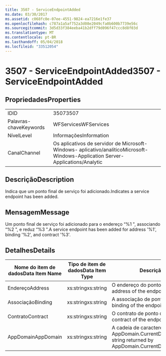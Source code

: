 ```yaml
---
title: 3507 - ServiceEndpointAdded
ms.date: 03/30/2017
ms.assetid: c068fc0e-07ee-4551-9824-ea7216e1fe37
ms.openlocfilehash: c787a1a5af752a3d08e2049cfa0b600b7739e56c
ms.sourcegitcommit: 3d5d33f384eeba41b2dff79d096f47ccc8d8f03d
ms.translationtype: MT
ms.contentlocale: pt-BR
ms.lasthandoff: 05/04/2018
ms.locfileid: "33512054"
---
```

# <a name="3507---serviceendpointadded"></a><span data-ttu-id="a5db8-102">3507 - ServiceEndpointAdded</span><span class="sxs-lookup"><span data-stu-id="a5db8-102">3507 - ServiceEndpointAdded</span></span>
## <a name="properties"></a><span data-ttu-id="a5db8-103">Propriedades</span><span class="sxs-lookup"><span data-stu-id="a5db8-103">Properties</span></span>  
  
|||  
|-|-|  
|<span data-ttu-id="a5db8-104">ID</span><span class="sxs-lookup"><span data-stu-id="a5db8-104">ID</span></span>|<span data-ttu-id="a5db8-105">3507</span><span class="sxs-lookup"><span data-stu-id="a5db8-105">3507</span></span>|  
|<span data-ttu-id="a5db8-106">Palavras-chave</span><span class="sxs-lookup"><span data-stu-id="a5db8-106">Keywords</span></span>|<span data-ttu-id="a5db8-107">WFServices</span><span class="sxs-lookup"><span data-stu-id="a5db8-107">WFServices</span></span>|  
|<span data-ttu-id="a5db8-108">Nível</span><span class="sxs-lookup"><span data-stu-id="a5db8-108">Level</span></span>|<span data-ttu-id="a5db8-109">Informações</span><span class="sxs-lookup"><span data-stu-id="a5db8-109">Information</span></span>|  
|<span data-ttu-id="a5db8-110">Canal</span><span class="sxs-lookup"><span data-stu-id="a5db8-110">Channel</span></span>|<span data-ttu-id="a5db8-111">Os aplicativos de servidor de Microsoft-Windows- aplicativo/analítico</span><span class="sxs-lookup"><span data-stu-id="a5db8-111">Microsoft-Windows-Application Server-Applications/Analytic</span></span>|  
  
## <a name="description"></a><span data-ttu-id="a5db8-112">Descrição</span><span class="sxs-lookup"><span data-stu-id="a5db8-112">Description</span></span>  
 <span data-ttu-id="a5db8-113">Indica que um ponto final de serviço foi adicionado.</span><span class="sxs-lookup"><span data-stu-id="a5db8-113">Indicates a service endpoint has been added.</span></span>  
  
## <a name="message"></a><span data-ttu-id="a5db8-114">Mensagem</span><span class="sxs-lookup"><span data-stu-id="a5db8-114">Message</span></span>  
 <span data-ttu-id="a5db8-115">Um ponto final de serviço foi adicionado para o endereço “%1 ", associando “%2 ", e reduz “%3 ".</span><span class="sxs-lookup"><span data-stu-id="a5db8-115">A service endpoint has been added for address '%1', binding '%2', and contract '%3'.</span></span>  
  
## <a name="details"></a><span data-ttu-id="a5db8-116">Detalhes</span><span class="sxs-lookup"><span data-stu-id="a5db8-116">Details</span></span>  
  
|<span data-ttu-id="a5db8-117">Nome do item de dados</span><span class="sxs-lookup"><span data-stu-id="a5db8-117">Data Item Name</span></span>|<span data-ttu-id="a5db8-118">Tipo de item de dados</span><span class="sxs-lookup"><span data-stu-id="a5db8-118">Data Item Type</span></span>|<span data-ttu-id="a5db8-119">Descrição</span><span class="sxs-lookup"><span data-stu-id="a5db8-119">Description</span></span>|  
|--------------------|--------------------|-----------------|  
|<span data-ttu-id="a5db8-120">Endereço</span><span class="sxs-lookup"><span data-stu-id="a5db8-120">Address</span></span>|<span data-ttu-id="a5db8-121">xs:string</span><span class="sxs-lookup"><span data-stu-id="a5db8-121">xs:string</span></span>|<span data-ttu-id="a5db8-122">O endereço do ponto de extremidade.</span><span class="sxs-lookup"><span data-stu-id="a5db8-122">The address of the endpoint.</span></span>|  
|<span data-ttu-id="a5db8-123">Associação</span><span class="sxs-lookup"><span data-stu-id="a5db8-123">Binding</span></span>|<span data-ttu-id="a5db8-124">xs:string</span><span class="sxs-lookup"><span data-stu-id="a5db8-124">xs:string</span></span>|<span data-ttu-id="a5db8-125">A associação de ponto de extremidade.</span><span class="sxs-lookup"><span data-stu-id="a5db8-125">The binding of the endpoint.</span></span>|  
|<span data-ttu-id="a5db8-126">Contrato</span><span class="sxs-lookup"><span data-stu-id="a5db8-126">Contract</span></span>|<span data-ttu-id="a5db8-127">xs:string</span><span class="sxs-lookup"><span data-stu-id="a5db8-127">xs:string</span></span>|<span data-ttu-id="a5db8-128">O contrato de ponto de extremidade.</span><span class="sxs-lookup"><span data-stu-id="a5db8-128">The contract of the endpoint.</span></span>|  
|<span data-ttu-id="a5db8-129">AppDomain</span><span class="sxs-lookup"><span data-stu-id="a5db8-129">AppDomain</span></span>|<span data-ttu-id="a5db8-130">xs:string</span><span class="sxs-lookup"><span data-stu-id="a5db8-130">xs:string</span></span>|<span data-ttu-id="a5db8-131">A cadeia de caracteres retornada por AppDomain.CurrentDomain.FriendlyName.</span><span class="sxs-lookup"><span data-stu-id="a5db8-131">The string returned by AppDomain.CurrentDomain.FriendlyName.</span></span>|
